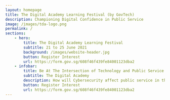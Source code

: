 ```yaml
---
layout: homepage
title: The Digital Academy Learning Festival (by GovTech)
description: Championing Digital Confidence in Public Service
image: /images/tda-logo.png
permalink: /
sections:
    - hero:
        title: The Digital Academy Learning Festival
        subtitle: 21 to 25 June 2021
        background: /images/website-header.jpg
        button: Register Interest
        url: https://form.gov.sg/608f46f439fe84001123dba2
    - infobar:
        title: Be At The Intersection of Technology and Public Service
        subtitle: The Digital Academy
        description: How will Cybersecurity affect public service in the next 5 years?<br>What are the Challenges of Digital Product Development in the Public Sector?<br>Why is it vital to upskill public service on ICT & SS competencies through The Digital Academy?<br>Attend the complimentary week-long Learning Festival and hear from leading industry experts such as Google, Microsoft, Coursera, Secure Code Warrior, NUS-ISS and more!<br><br>Be immersed in a myriad of activities such as webinars, panel discussions, workshops, Secure Coding Tournament and get a taste of courses that will be delivered at The Digital Academy. Designed for the public service, explore the line-up of exciting programmes and discover five different tracks in-depth on (1) Cybersecurity, (2) Apps Infrastructure & ICT Infrastructure, (3) Apps Management & Apps Development, (4) Technology & Product Management, and (5) Data Science, AI & New Technology.<br><br>More details are coming your way soon.<br>
        button: Register Interest
        url: https://form.gov.sg/608f46f439fe84001123dba2
---
```



